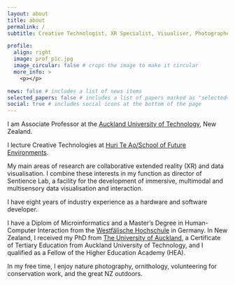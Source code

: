 ```yaml
---
layout: about
title: about
permalink: /
subtitle: Creative Technologist, XR Specialist, Visualiser, Photographer, Conservationist

profile:
  align: right
  image: prof_pic.jpg
  image_circular: false # crops the image to make it circular
  more_info: >
    <p></p>

news: false # includes a list of news items
selected_papers: false # includes a list of papers marked as "selected={true}"
social: true # includes social icons at the bottom of the page
---
```


I am Associate Professor at the <a href="https://aut.ac.nz" target="_blank">Auckland University of Technology</a>, New Zealand.

I lecture Creative Technologies at <a href="https://www.aut.ac.nz/study/study-options/architecture-and-built-environment" target="_blank">Huri Te Ao/School of Future Environments</a>.

My main areas of research are collaborative extended reality (XR) and data visualisation.
I combine these interests in my function as director of Sentience Lab, a facility for the development of immersive, multimodal and multisensory data visualisation and interaction.

I have eight years of industry experience as a hardware and software developer.

I have a Diplom of Microinformatics and a Master’s Degree in Human-Computer Interaction from the <a href="https://www.w-hs.de/" target="_blank">Westfälische Hochschule</a> in Germany. 
In New Zealand, I received my PhD from <a href="https://auckland.ac.nz" target="_blank">The University of Auckland</a>, a Certificate of Tertiary Education from Auckland University of Technology, and I qualified as a Fellow of the Higher Education Academy (HEA).

In my free time, I enjoy nature photography, ornithology, volunteering for conservation work, and the great NZ outdoors.
